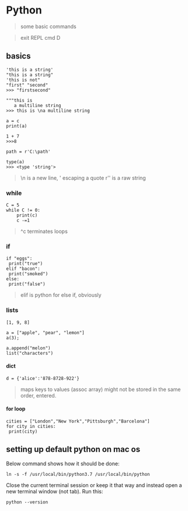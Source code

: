 # Python

> some basic commands

> exit REPL cmd D

## basics

    'this is a string'
    "this is a string"
    'this is not"
    "first" "second"
    >>> "firstsecond"

    """this is
       a multiline string
    >>> this is \na multiline string

    a = c
    print(a)

    1 + 7
    >>>8

    path = r'C:\path'

    type(a)
    >>> <type 'string'>

> \n is a new line,
> \' escaping a quote
> r'' is a raw string

### while

    C = 5
    while C != 0:
        print(c)
        c -=1

> ^c terminates loops

### if

    if "eggs":
     print("true")
    elif "bacon":
     print("smoked")
    else:
     print("false")

> elif is python for else if, obviously

### lists

    [1, 9, 8]

    a = ["apple", "pear", "lemon"]
    a(3);

    a.append("melon")
    list("characters")

#### dict

    d = {'alice':'878-8728-922'}

> maps keys to values (assoc array)
> might not be stored in the same order, entered.

#### for loop

    cities = ["London","New York","Pittsburgh","Barcelona"]
    for city in cities:
     print(city)


## setting up default python on mac os

Below command shows how it should be done:

    ln -s -f /usr/local/bin/python3.7 /usr/local/bin/python

Close the current terminal session or keep it that way and instead open a new terminal window (not tab). Run this:

    python --version
